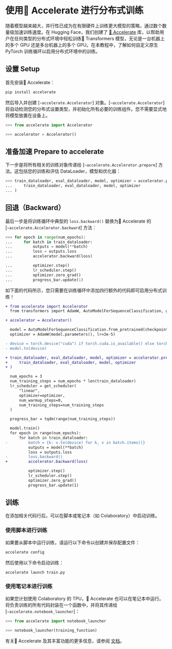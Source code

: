<!--版权 2022 年 HuggingFace 团队保留所有权利。
根据 Apache 许可证第 2.0 版（“许可证 LICENSE ”）获得许可；除非符合许可证的要求，否则不得使用此文件。您可以在以下网址获取许可证的副本：
http://www.apache.org/licenses/LICENSE-2.0
除非适用法律要求或书面同意，根据许可证分发的软件以“原样 AS IS”分发，不附带任何明示或暗示的担保或条件。有关许可证下的特定语言的权限和限制，请参阅许可证。
⚠️请注意，此文件虽然是 Markdown 格式，但包含我们的文档构建器（类似于 MDX）的特定语法，可能无法在您的 Markdown 查看器中正确渲染。
-->
# 使用🤗 Accelerate 进行分布式训练
随着模型越来越大，并行性已成为在有限硬件上训练更大模型的策略，通过数个数量级加速训练速度。在 Hugging Face，我们创建了 [🤗 Accelerate](https://huggingface.co/docs/accelerate) 库，以帮助用户在任何类型的分布式环境中轻松训练🤗 Transformers 模型，无论是一台机器上的多个 GPU 还是多台机器上的多个 GPU。在本教程中，了解如何自定义原生 PyTorch 训练循环以启用分布式环境中的训练。
## 设置 Setup

首先安装🤗 Accelerate：
```bash
pip install accelerate
```

然后导入并创建 [`~accelerate.Accelerator`] 对象。[`~accelerate.Accelerator`] 将自动检测您的分布式设置类型，并初始化所有必要的训练组件。您不需要显式地将模型放置在设备上。
```py
>>> from accelerate import Accelerator

>>> accelerator = Accelerator()
```

## 准备加速 Prepare to accelerate
下一步是将所有相关的训练对象传递给 [`~accelerate.Accelerator.prepare`] 方法。这包括您的训练和评估 DataLoader，模型和优化器：
```py
>>> train_dataloader, eval_dataloader, model, optimizer = accelerator.prepare(
...     train_dataloader, eval_dataloader, model, optimizer
... )
```

## 回退（Backward）
最后一步是将训练循环中典型的 `loss.backward()` 替换为🤗 Accelerate 的 [`~accelerate.Accelerator.backward`] 方法：
```py
>>> for epoch in range(num_epochs):
...     for batch in train_dataloader:
...         outputs = model(**batch)
...         loss = outputs.loss
...         accelerator.backward(loss)

...         optimizer.step()
...         lr_scheduler.step()
...         optimizer.zero_grad()
...         progress_bar.update(1)
```

如下面的代码所示，您只需要在训练循环中添加四行额外的代码即可启用分布式训练！
```diff
+ from accelerate import Accelerator
  from transformers import AdamW, AutoModelForSequenceClassification, get_scheduler

+ accelerator = Accelerator()

  model = AutoModelForSequenceClassification.from_pretrained(checkpoint, num_labels=2)
  optimizer = AdamW(model.parameters(), lr=3e-5)

- device = torch.device("cuda") if torch.cuda.is_available() else torch.device("cpu")
- model.to(device)

+ train_dataloader, eval_dataloader, model, optimizer = accelerator.prepare(
+     train_dataloader, eval_dataloader, model, optimizer
+ )

  num_epochs = 3
  num_training_steps = num_epochs * len(train_dataloader)
  lr_scheduler = get_scheduler(
      "linear",
      optimizer=optimizer,
      num_warmup_steps=0,
      num_training_steps=num_training_steps
  )

  progress_bar = tqdm(range(num_training_steps))

  model.train()
  for epoch in range(num_epochs):
      for batch in train_dataloader:
-         batch = {k: v.to(device) for k, v in batch.items()}
          outputs = model(**batch)
          loss = outputs.loss
-         loss.backward()
+         accelerator.backward(loss)

          optimizer.step()
          lr_scheduler.step()
          optimizer.zero_grad()
          progress_bar.update(1)
```

## 训练
在添加相关代码行后，可以在脚本或笔记本（如 Colaboratory）中启动训练。

### 使用脚本进行训练

如果要从脚本中运行训练，请运行以下命令以创建并保存配置文件：

```bash
accelerate config
```

然后使用以下命令启动训练：
```bash
accelerate launch train.py
```

### 使用笔记本进行训练
如果您计划使用 Colaboratory 的 TPU，🤗 Accelerate 也可以在笔记本中运行。将负责训练的所有代码封装在一个函数中，并将其传递给 [`~accelerate.notebook_launcher`]：
```py
>>> from accelerate import notebook_launcher

>>> notebook_launcher(training_function)
```

有关🤗 Accelerate 及其丰富功能的更多信息，请参阅 [文档](https://huggingface.co/docs/accelerate)。